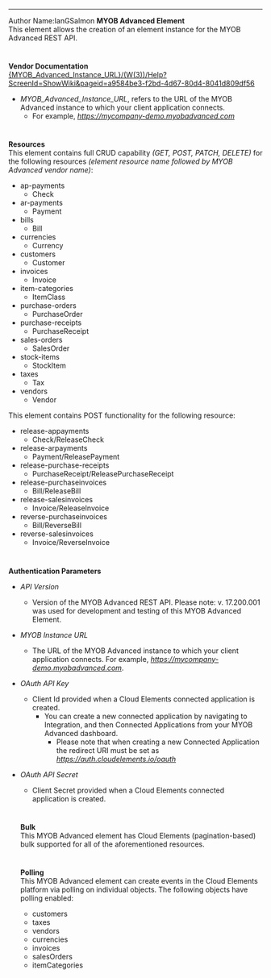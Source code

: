 ---------------------------
Author Name:IanGSalmon
**MYOB Advanced Element**  
This element allows the creation of an element instance for the MYOB Advanced REST API.
#  
**Vendor Documentation**  
[{MYOB_Advanced_Instance_URL}/(W(3))/Help?ScreenId=ShowWiki&pageid=a9584be3-f2bd-4d67-80d4-8041d809df56]({MYOB_Advanced_Instance_URL/(W(3))/Help?ScreenId=ShowWiki&pageid=a9584be3-f2bd-4d67-80d4-8041d809df56)  
- *MYOB_Advanced_Instance_URL*, refers to the URL of the MYOB Advanced instance to which your client application connects.
  - For example, *https://mycompany-demo.myobadvanced.com*  
#  
**Resources**  
This element contains full CRUD capability *(GET, POST, PATCH, DELETE)* for the following resources *(element resource name followed by MYOB Advanced vendor name)*:  
- ap-payments
  - Check
- ar-payments
  - Payment
- bills
  - Bill
- currencies
  - Currency
- customers
  - Customer
- invoices
  - Invoice
- item-categories
  - ItemClass
- purchase-orders
  - PurchaseOrder
- purchase-receipts
  - PurchaseReceipt
- sales-orders
  - SalesOrder
- stock-items
  - StockItem
- taxes
  - Tax
- vendors
  - Vendor

This element contains POST functionality for the following resource:  
- release-appayments
  - Check/ReleaseCheck
- release-arpayments
  - Payment/ReleasePayment
- release-purchase-receipts
  - PurchaseReceipt/ReleasePurchaseReceipt
- release-purchaseinvoices
  - Bill/ReleaseBill
- release-salesinvoices
  - Invoice/ReleaseInvoice
- reverse-purchaseinvoices
  - Bill/ReverseBill
- reverse-salesinvoices
  - Invoice/ReverseInvoice
#  
**Authentication Parameters**  
- *API Version* 
  - Version of the MYOB Advanced REST API. Please note: v. 17.200.001 was used for development and testing of this MYOB Advanced Element.  

- *MYOB Instance URL* 
  - The URL of the MYOB Advanced instance to which your client application connects. For example, *https://mycompany-demo.myobadvanced.com*.  

- *OAuth API Key* 
  - Client Id provided when a Cloud Elements connected application is created. 
    - You can create a new connected application by navigating to Integration, and then Connected Applications from your MYOB Advanced dashboard.
      - Please note that when creating a new Connected Application the redirect URI must be set as *https://auth.cloudelements.io/oauth*   

- *OAuth API Secret* 
  - Client Secret provided when a Cloud Elements connected application is created.   
  #  
  **Bulk**  
  This MYOB Advanced element has Cloud Elements (pagination-based) bulk supported for all of the aforementioned resources.  
  #  
  **Polling**  
  This MYOB Advanced element can create events in the Cloud Elements platform via polling on individual objects. The following objects have polling enabled:
    - customers
    - taxes
    - vendors
    - currencies
    - invoices
    - salesOrders
    - itemCategories